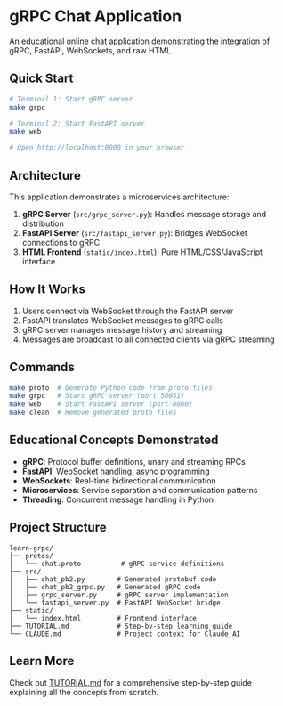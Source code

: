 # gRPC Chat Application

An educational online chat application demonstrating the integration of gRPC, FastAPI, WebSockets, and raw HTML.

## Quick Start

```bash
# Terminal 1: Start gRPC server
make grpc

# Terminal 2: Start FastAPI server  
make web

# Open http://localhost:8000 in your browser
```

## Architecture

This application demonstrates a microservices architecture:

1. **gRPC Server** (`src/grpc_server.py`): Handles message storage and distribution
2. **FastAPI Server** (`src/fastapi_server.py`): Bridges WebSocket connections to gRPC
3. **HTML Frontend** (`static/index.html`): Pure HTML/CSS/JavaScript interface

## How It Works

1. Users connect via WebSocket through the FastAPI server
2. FastAPI translates WebSocket messages to gRPC calls
3. gRPC server manages message history and streaming
4. Messages are broadcast to all connected clients via gRPC streaming

## Commands

```bash
make proto  # Generate Python code from proto files
make grpc   # Start gRPC server (port 50051)
make web    # Start FastAPI server (port 8000)
make clean  # Remove generated proto files
```

## Educational Concepts Demonstrated

- **gRPC**: Protocol buffer definitions, unary and streaming RPCs
- **FastAPI**: WebSocket handling, async programming
- **WebSockets**: Real-time bidirectional communication
- **Microservices**: Service separation and communication patterns
- **Threading**: Concurrent message handling in Python

## Project Structure

```
learn-grpc/
├── protos/
│   └── chat.proto          # gRPC service definitions
├── src/
│   ├── chat_pb2.py        # Generated protobuf code
│   ├── chat_pb2_grpc.py   # Generated gRPC code
│   ├── grpc_server.py     # gRPC server implementation
│   └── fastapi_server.py  # FastAPI WebSocket bridge
├── static/
│   └── index.html         # Frontend interface
├── TUTORIAL.md            # Step-by-step learning guide
└── CLAUDE.md              # Project context for Claude AI
```

## Learn More

Check out [TUTORIAL.md](TUTORIAL.md) for a comprehensive step-by-step guide explaining all the concepts from scratch.
